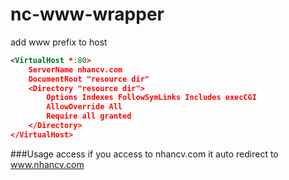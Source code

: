 # nc-www-wrapper
add www prefix to host

```xml
<VirtualHost *:80>
    ServerName nhancv.com
    DocumentRoot "resource dir"
    <Directory "resource dir">
        Options Indexes FollowSymLinks Includes execCGI
        AllowOverride All
        Require all granted
    </Directory>
</VirtualHost>
```

###Usage
access if you access to nhancv.com it auto redirect to www.nhancv.com
